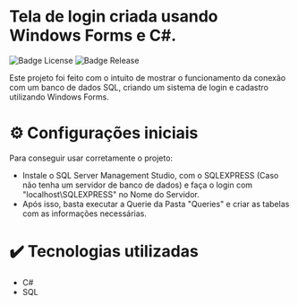 # Tela de login criada usando Windows Forms e C#.
![Badge License](https://img.shields.io/badge/license-MIT-green)
![Badge Release](https://img.shields.io/badge/release-May-yellow)

Este projeto foi feito com o intuito de mostrar o funcionamento da conexão com um banco de dados SQL, criando um sistema de login e cadastro utilizando Windows Forms.

# ⚙️ Configurações iniciais
Para conseguir usar corretamente o projeto:
* Instale o SQL Server Management Studio, com o SQLEXPRESS (Caso não tenha um servidor de banco de dados) e faça o login com "localhost\SQLEXPRESS" no Nome do Servidor.
* Após isso, basta executar a Querie da Pasta "Queries" e criar as tabelas com as informações necessárias.

# ✔️ Tecnologias utilizadas
* C#
* SQL
